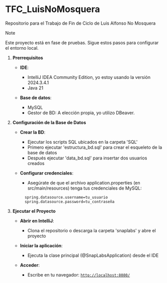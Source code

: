 # TFC_LuisNoMosquera
Repositorio para el Trabajo de Fin de Ciclo de Luis Alfonso No Mosquera
> [!NOTE]
> Este proyecto está en fase de pruebas. Sigue estos pasos para configurar el entorno local.

1. **Prerrequisitos**
    - **IDE**:
      - IntelliJ IDEA Community Edition, yo estoy usando la versión 2024.3.4.1
      - Java 21

    - **Base de datos**:
      - MySQL
      - Gestor de BD: A elección propia, yo utilizo DBeaver.

2. **Configuración de la Base de Datos**
   - **Crear la BD**:
      - Ejecutar los scripts SQL ubicados en la carpeta 'SQL'
      - Primero ejecutar 'estructura_bd.sql' para crear el esqueleto de la base de datos
      - Después ejecutar 'data_bd.sql' para insertar dos usuarios creados

   - **Configurar credenciales**:
      - Asegúrate de que el archivo application.properties (en src/main/resources) tenga tus credenciales de MySQL:
      ```properties
        spring.datasource.username=tu_usuario
        spring.datasource.password=tu_contraseña
      ```

3. **Ejecutar el Proyecto**
   - **Abrir en IntelliJ**:
      - Clona el repositorio o descarga la carpeta 'snaplabs' y abre el proyecto

   - **Iniciar la aplicación**:
      - Ejecuta la clase principal (@SnapLabsApplication) desde el IDE
      
   - **Acceder**:
      - Escribe en tu navegador:
      [`http://localhost:8080/`](http://localhost:8080/)
